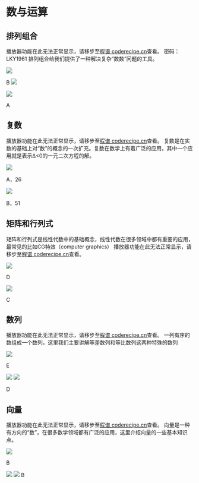 数与运算
====
排列组合
----
<cr type="player" parameters="XMzg1ODc1NjQ2NA=="><notice>播放器功能在此无法正常显示，请移步至[程谱 coderecipe.cn](https://coderecipe.cn/learn/1)查看。</notice></cr>
密码：LKY1961
排列组合给我们提供了一种解决复杂“数数”问题的工具。

![](1.png)

B
![](2.png)

![](3.png)

A

复数
----
<cr type="player" parameters="XMzg1ODc5NjQ4OA=="><notice>播放器功能在此无法正常显示，请移步至[程谱 coderecipe.cn](https://coderecipe.cn/learn/1)查看。</notice></cr>
复数是在实数的基础上对“数”的概念的一次扩充。复数在数学上有着广泛的应用，其中一个应用就是表示∆<0的一元二次方程的解。

![](4.png)

A，26

![](5.png)

B，51

矩阵和行列式
----
矩阵和行列式是线性代数中的基础概念，线性代数在很多领域中都有重要的应用，最常见的比如CG特效（computer graphics）
<cr type="player" parameters="XMzg2NDczNzgyOA=="><notice>播放器功能在此无法正常显示，请移步至[程谱 coderecipe.cn](https://coderecipe.cn/learn/1)查看。</notice></cr>

![](6.png)

D

![](7.png)

C

数列
----
<cr type="player" parameters="XMzg4MDg2NTAwOA=="><notice>播放器功能在此无法正常显示，请移步至[程谱 coderecipe.cn](https://coderecipe.cn/learn/1)查看。</notice></cr>
一列有序的数组成一个数列，这里我们主要讲解等差数列和等比数列这两种特殊的数列


![](8.png)

E

![](9.png)
![](10.png)

D

向量
----
<cr type="player" parameters="XMzg4MDg2NTg2OA=="><notice>播放器功能在此无法正常显示，请移步至[程谱 coderecipe.cn](https://coderecipe.cn/learn/1)查看。</notice></cr>
向量是一种有方向的“数”，在很多数学领域都有广泛的应用，这里介绍向量的一些基本知识点。

![](11.png)

B

![](12.png)
![](13.png)
B


